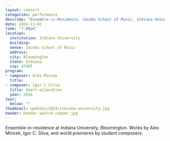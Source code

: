 ```yaml
---
layout: concert
categories: performance
describe: "Ensemble-in-Residence, Jacobs School of Music, Indiana University. Works by Alex Mincek, Igor C. Silva, and world premieres by student composers."
date: 2024-11-02
time: "7:00pm"
location:
  institution: Indiana University
  building: 
  venue: Jacobs School of Music
  address: 
  city: Bloomington
  state: Indiana
  zip: 47405
program:
- composer: Alex Mincek
  title: 
- composer: Igor C Silva
  title: Smart-alienation
  year: 2016
text:
  below: ""
thumbnail: updates/2024/indiana-university.jpg
header: header-switch-copper.jpg
---
```


Ensemble-in-residence at Indiana University, Bloomington. Works by Alex Mincek, Igor C. Silva, and world premieres by student composers.
